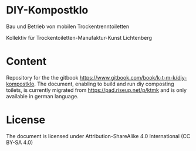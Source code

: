 # DIY-Kompostklo

Bau und Betrieb von mobilen Trockentrenntoiletten

Kollektiv für Trockentoiletten-Manufaktur-Kunst Lichtenberg

# Content

Repository for the the gitbook https://www.gitbook.com/book/k-t-m-k/diy-kompostklo. The document, enabling to build and run diy composting toilets, is currently migrated from https://pad.riseup.net/p/ktmk and is only available in german language.

# License

The document is licensed under Attribution-ShareAlike 4.0 International (CC BY-SA 4.0) 

